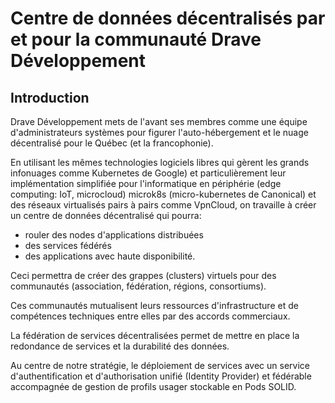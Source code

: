 # Centre de données décentralisés par et pour la communauté Drave Développement

## Introduction

Drave Développement mets de l'avant ses membres comme une équipe d'administrateurs systèmes pour figurer l'auto-hébergement et le nuage décentralisé pour le Québec (et la francophonie).

En utilisant les mêmes technologies logiciels libres qui gèrent les grands infonuages comme Kubernetes de Google) et particulièrement leur implémentation simplifiée pour l'informatique en périphérie (edge computing: IoT, microcloud) microk8s (micro-kubernetes de Canonical) et des réseaux virtualisés pairs à pairs comme VpnCloud, on travaille à créer un centre de données décentralisé qui pourra:

* rouler des nodes d'applications distribuées
* des services fédérés
* des applications avec haute disponibilité.

Ceci permettra de créer des grappes (clusters) virtuels pour des communautés (association, fédération, régions, consortiums).

Ces communautés mutualisent leurs ressources d'infrastructure et de compétences techniques entre elles par des accords commerciaux.

La fédération de services décentralisées permet de mettre en place la redondance de services et la durabilité des données.

Au centre de notre stratégie, le déploiement de services avec un service d'authentification et d'authorisation unifié (Identity Provider) et fédérable accompagnée de gestion de profils usager stockable en Pods SOLID.